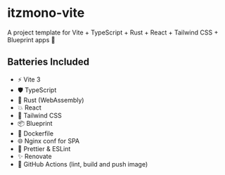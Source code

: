 # itzmono-vite

A project template for Vite + TypeScript + Rust + React + Tailwind CSS + Blueprint apps 🚀

## Batteries Included

- :zap: Vite 3
- :shield: TypeScript
- :crab: Rust (WebAssembly)
- :boom: React
- :wind_chime: Tailwind CSS
- :package: Blueprint
- :whale: Dockerfile
- :globe_with_meridians: Nginx conf for SPA
- :nail_care: Prettier & ESLint
- :sparkles: Renovate
- :robot: GitHub Actions (lint, build and push image)
